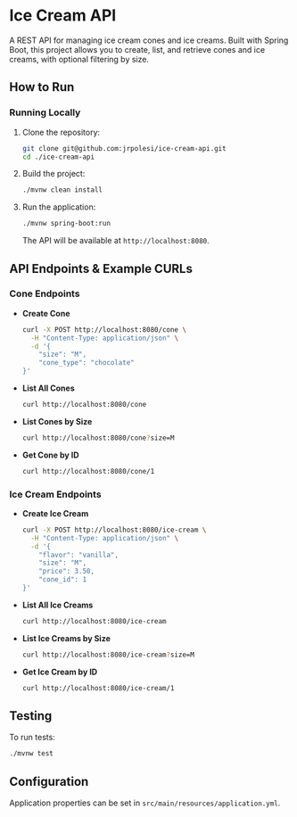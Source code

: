 # Ice Cream API

A REST API for managing ice cream cones and ice creams. Built with Spring Boot, this project allows you to create, list, and retrieve cones and ice creams, with optional filtering by size.

## How to Run

### Running Locally

1. Clone the repository:
   ```sh
   git clone git@github.com:jrpolesi/ice-cream-api.git
   cd ./ice-cream-api
   ```
2. Build the project:
   ```sh
   ./mvnw clean install
   ```
3. Run the application:

   ```sh
   ./mvnw spring-boot:run
   ```

   The API will be available at `http://localhost:8080`.

## API Endpoints & Example CURLs

### Cone Endpoints

- **Create Cone**

  ```sh
  curl -X POST http://localhost:8080/cone \
    -H "Content-Type: application/json" \
    -d '{
      "size": "M",
      "cone_type": "chocolate"
  }'
  ```

- **List All Cones**

  ```sh
  curl http://localhost:8080/cone
  ```

- **List Cones by Size**

  ```sh
  curl http://localhost:8080/cone?size=M
  ```

- **Get Cone by ID**
  ```sh
  curl http://localhost:8080/cone/1
  ```

### Ice Cream Endpoints

- **Create Ice Cream**

  ```sh
  curl -X POST http://localhost:8080/ice-cream \
    -H "Content-Type: application/json" \
    -d '{
      "flavor": "vanilla",
      "size": "M",
      "price": 3.50,
      "cone_id": 1
  }'
  ```

- **List All Ice Creams**

  ```sh
  curl http://localhost:8080/ice-cream
  ```

- **List Ice Creams by Size**

  ```sh
  curl http://localhost:8080/ice-cream?size=M
  ```

- **Get Ice Cream by ID**
  ```sh
  curl http://localhost:8080/ice-cream/1
  ```

## Testing

To run tests:

```sh
./mvnw test
```

## Configuration

Application properties can be set in `src/main/resources/application.yml`.
